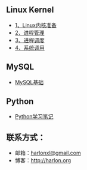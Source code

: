 ## Linux Kernel

* [1、Linux内核准备](https://github.com/Harlonxl/Learning-Note/wiki/1、Linux内核准备)
* [2、进程管理](https://github.com/Harlonxl/Learning-Note/wiki/2、进程管理)
* [3、进程调度](https://github.com/Harlonxl/Learning-Note/wiki/3、进程调度)
* [4、系统调用](https://github.com/Harlonxl/Learning-Note/wiki/4、系统调用)

## MySQL

* [MySQL基础](https://github.com/Harlonxl/Learning-Note/blob/master/mysql/mysql.md)


## Python

* [Python学习笔记](https://github.com/Harlonxl/Learning-Note/blob/master/python/python.md)

## 联系方式：
- 邮箱：harlonxl@gmail.com
- 博客：http://harlon.org
